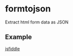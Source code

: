 # formtojson
Extract html form data as JSON

## Example
[jsfiddle](https://jsfiddle.net/s7k2Lt5v/6/)
